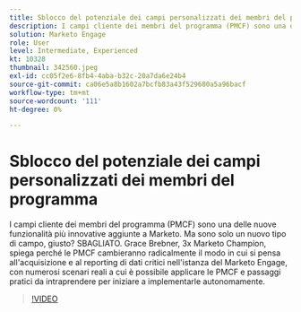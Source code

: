 ```yaml
---
title: Sblocco del potenziale dei campi personalizzati dei membri del programma
description: I campi cliente dei membri del programma (PMCF) sono una delle nuove funzionalità più innovative aggiunte a Marketo.
solution: Marketo Engage
role: User
level: Intermediate, Experienced
kt: 10328
thumbnail: 342560.jpeg
exl-id: cc05f2e6-8fb4-4aba-b32c-20a7da6e24b4
source-git-commit: ca06e5a8b1602a7bcfb83a43f529680a5a96bacf
workflow-type: tm+mt
source-wordcount: '111'
ht-degree: 0%

---
```


# Sblocco del potenziale dei campi personalizzati dei membri del programma

I campi cliente dei membri del programma (PMCF) sono una delle nuove funzionalità più innovative aggiunte a Marketo. Ma sono solo un nuovo tipo di campo, giusto? SBAGLIATO. Grace Brebner, 3x Marketo Champion, spiega perché le PMCF cambieranno radicalmente il modo in cui si pensa all&#39;acquisizione e al reporting di dati critici nell&#39;istanza del Marketo Engage, con numerosi scenari reali a cui è possibile applicare le PMCF e passaggi pratici da intraprendere per iniziare a implementarle autonomamente.

>[!VIDEO](https://video.tv.adobe.com/v/342560/?quality=12&learn=on)
